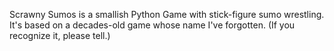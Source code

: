 Scrawny Sumos is a smallish Python Game with stick-figure sumo wrestling. It's based on a decades-old game whose name I've forgotten. (If you recognize it, please tell.)
